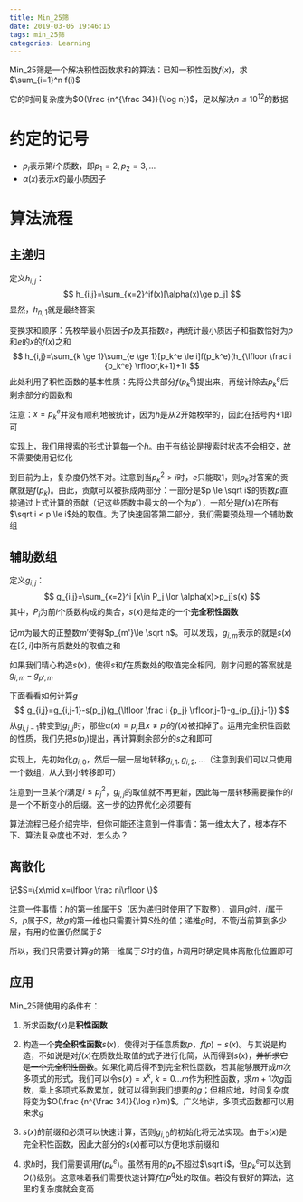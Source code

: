 ```yaml
---
title: Min_25筛
date: 2019-03-05 19:46:15
tags: min_25筛
categories: Learning
---
```


Min_25筛是一个解决积性函数求和的算法：已知一积性函数$f(x)$，求$\sum_{i=1}^n f(i)$

它的时间复杂度为$O(\frac {n^{\frac 34}}{\log n})$，足以解决$n \le 10^{12}$的数据

<!-- more -->

# 约定的记号

* $p_i$表示第$i$个质数，即$p_1=2,p_2=3,\dots$
* $\alpha(x)$表示$x​$的最小质因子

# 算法流程

## 主递归

定义$h_{i,j}$：
$$
h_{i,j}=\sum_{x=2}^if(x)[\alpha(x)\ge p_j]
$$
显然，$h_{n,1}$就是最终答案

变换求和顺序：先枚举最小质因子$p$及其指数$e$，再统计最小质因子和指数恰好为$p$和$e$的$x$的$f(x)$之和
$$
h_{i,j}=\sum_{k \ge 1}\sum_{e \ge 1}[p_k^e \le i]f(p_k^e)(h_{\lfloor \frac i {p_k^e} \rfloor,k+1}+1)
$$
此处利用了积性函数的基本性质：先将公共部分$f(p_k^e)​$提出来，再统计除去$p_k^e​$后剩余部分的函数和

注意：$x=p_k^e$并没有顺利地被统计，因为$h$是从2开始枚举的，因此在括号内$+1$即可

实现上，我们用搜索的形式计算每一个$h$。由于有结论是搜索时状态不会相交，故不需要使用记忆化

到目前为止，复杂度仍然不对。注意到当$p_k ^2 > i$时，$e$只能取$1$，则$p_k$对答案的贡献就是$f(p_k)$。由此，贡献可以被拆成两部分：一部分是$p \le \sqrt i$的质数$p$直接通过上式计算的贡献（记这些质数中最大的一个为$p'$），一部分是$f(x)$在所有$\sqrt i < p \le i$处的取值。为了快速回答第二部分，我们需要预处理一个辅助数组

## 辅助数组

定义$g_{i,j}$：
$$
g_{i,j}=\sum_{x=2}^i [x\in P_j \lor \alpha(x)>p_j]s(x)
$$
其中，$P_i$为前$i$个质数构成的集合，$s(x)$是给定的一个**完全积性函数**

记$m$为最大的正整数$m'$使得$p_{m'}\le \sqrt n$。可以发现，$g_{i,m}$表示的就是$s(x)$在$[2,i]$中所有质数处的取值之和

如果我们精心构造$s(x)$，使得$s$和$f$在质数处的取值完全相同，刚才问题的答案就是$g_{i,m}-g_{p',m}$

下面看看如何计算$g$
$$
g_{i,j}=g_{i,j-1}-s(p_j)(g_{\lfloor \frac i {p_j} \rfloor,j-1}-g_{p_{j},j-1})
$$
从$g_{i,j-1}$转变到$g_{i,j}$时，那些$\alpha(x)=p_j$且$x \neq p_j$的$f(x)$被扣掉了。运用完全积性函数的性质，我们先把$s(p_j)$提出，再计算剩余部分的$s$之和即可

实现上，先初始化$g_{i,0}$，然后一层一层地转移$g_{i,1},g_{i,2},\dots$（注意到我们可以只使用一个数组，从大到小转移即可）

注意到一旦某个$i$满足$i \le p_j^2$，$g_{i,j}$的取值就不再更新，因此每一层转移需要操作的$i$是一个不断变小的后缀。这一步的边界优化必须要有

算法流程已经介绍完毕，但你可能还注意到一件事情：第一维太大了，根本存不下、算法复杂度也不对，怎么办？

## 离散化

记$S=\{x\mid x=\lfloor \frac ni\rfloor \}$

注意一件事情：$h$的第一维属于$S$（因为递归时使用了下取整），调用$g$时，$i$属于$S$，$p$属于$S$，故$g$的第一维也只需要计算$S$处的值；递推$g$时，不管$j$当前算到多少层，有用的位置仍然属于$S$

所以，我们只需要计算$g$的第一维属于$S$时的值，$h$调用时确定具体离散化位置即可

## 应用

Min_25筛使用的条件有：

1. 所求函数$f(x)$是**积性函数**
2. 构造一个**完全积性函数**$s(x)$，使得对于任意质数$p$，$f(p)=s(x)$。与其说是构造，不如说是对$f(x)$在质数处取值的式子进行化简，从而得到$s(x)$，~~并祈求它是一个完全积性函数~~。如果化简后得不到完全积性函数，若其能够展开成$m$次多项式的形式，我们可以令$s(x)=x^k,\ k=0\dots m$作为积性函数，求$m+1$次$g$函数，乘上多项式系数累加，就可以得到我们想要的$g$；但相应地，时间复杂度将变为$O(\frac {n^{\frac 34}}{\log n}m)$。广义地讲，多项式函数都可以用来求$g$
3. $s(x)$的前缀和必须可以快速计算，否则$g_{i,0}$的初始化将无法实现。由于$s(x)$是完全积性函数，因此大部分的$s(x)​$都可以方便地求前缀和

4. 求$h$时，我们需要调用$f(p_k^e)$。虽然有用的$p_k$不超过$\sqrt i$，但$p_k^e$可以达到$O(i)$级别。这意味着我们需要快速计算$f$在$p^q$处的取值。若没有很好的算法，这里的复杂度就会变高